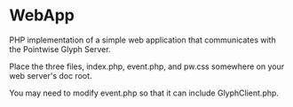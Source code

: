 # WebApp

PHP implementation of a simple web application that communicates with the
Pointwise Glyph Server.

Place the three files, index.php, event.php, and pw.css somewhere on your web
server's doc root.

You may need to modify event.php so that it can include GlyphClient.php.

